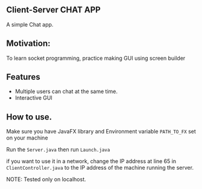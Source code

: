## Client-Server CHAT APP

A simple Chat app.

## Motivation:

To learn socket programming, practice making GUI using screen builder

## Features

- Multiple users can chat at the same time.
- Interactive GUI

## How to use.

Make sure you have JavaFX library and Environment variable `PATH_TO_FX` set on your machine

Run the `Server.java` then run `Launch.java`

if you want to use it in a network, change the IP address at line 65 in `ClientController.java`
to the IP address of the machine running the server.

NOTE: Tested only on localhost.
